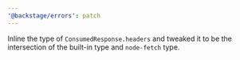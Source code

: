 ```yaml
---
'@backstage/errors': patch
---
```


Inline the type of `ConsumedResponse.headers` and tweaked it to be the intersection of the built-in type and `node-fetch` type.
